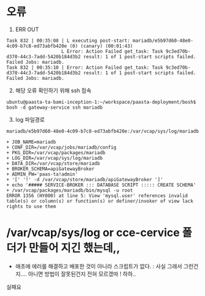# 오류

1. ERR OUT

```shell
Task 832 | 00:35:08 | L executing post-start: mariadb/e5b97d60-48e0-4c09-b7c8-ed73abfb420e (0) (canary) (00:01:43)
                    L Error: Action Failed get_task: Task 9c3ed70b-d370-44c3-7add-5420b184d3b2 result: 1 of 1 post-start scripts failed. Failed Jobs: mariadb.
Task 832 | 00:35:10 | Error: Action Failed get_task: Task 9c3ed70b-d370-44c3-7add-5420b184d3b2 result: 1 of 1 post-start scripts failed. Failed Jobs: mariadb.
```

2. 해당 오류 확인하기 위해 ssh 접속

```shell
ubuntu@paasta-ta-bami-inception-1:~/workspace/paasta-deployment/bosh$ bosh -d gateway-service ssh mariadb
```

3. log 파일경로 

```shell
mariadb/e5b97d60-48e0-4c09-b7c8-ed73abfb420e:/var/vcap/sys/log/mariadb
```

```
+ JOB_NAME=mariadb
+ CONF_DIR=/var/vcap/jobs/mariadb/config
+ PKG_DIR=/var/vcap/packages/mariadb
+ LOG_DIR=/var/vcap/sys/log/mariadb
+ DATA_DIR=/var/vcap/store/mariadb
+ BROKER_SCHEMA=apiGatewayBroker
+ ADMIN_PW='paas-ta!admin'
+ '[' '!' -d /var/vcap/store/mariadb/apiGatewayBroker ']'
+ echo '##### SERVICE-BROKER ::: DATABASE SCRIPT ::::: CREATE SCHEMA'
+ /var/vcap/packages/mariadb/bin/mysql -u root
ERROR 1356 (HY000) at line 5: View 'mysql.user' references invalid table(s) or column(s) or function(s) or definer/invoker of view lack rights to use them
```

# /var/vcap/sys/log or cce-cervice 폴더가 만들어 지긴 했는데,,
- 애초에 에러를 해결하고 배포한 것이 아니라 스크립트가 없다. 
    : 사실 그래서 그런건지....  아니면 방법이 잘못된건지 전혀 모르겠따 ! 하하..


실패요
